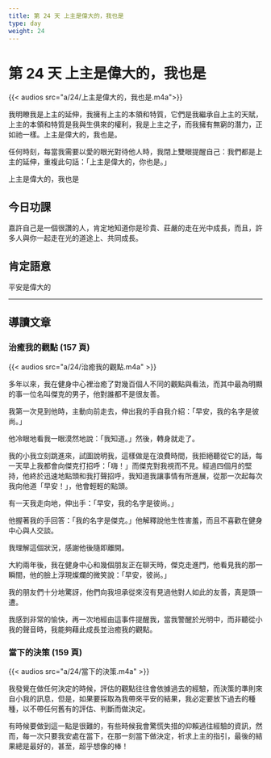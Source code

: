 ```yaml
---
title: 第 24 天 上主是偉大的，我也是
type: day
weight: 24
---
```


# 第 24 天 上主是偉大的，我也是

{{< audios src="a/24/上主是偉大的，我也是.m4a">}}

我明瞭我是上主的延伸，我擁有上主的本領和特質，它們是我繼承自上主的天賦，上主的本領和特質是我與生俱來的權利，我是上主之子，而我擁有無窮的潛力，正如祂一樣。上主是偉大的，我也是。

任何時刻，每當我需要以愛的眼光對待他人時，我閉上雙眼提醒自己：我們都是上主的延伸，重複此句話：「上主是偉大的，你也是。」

上主是偉大的，我也是


## 今日功課

嘉許自己是一個很讚的人，肯定地知道你是珍貴、莊嚴的走在光中成長，而且，許多人與你一起走在光的道途上、共同成長。

## 肯定語意

平安是偉大的

---

## 導讀文章

### 治癒我的觀點 (157 頁)

{{< audios src="a/24/治癒我的觀點.m4a" >}}

多年以來，我在健身中心裡治癒了對幾百個人不同的觀點與看法，而其中最為明顯的事一位名叫傑克的男子，他對誰都不是很友善。

我第一次見到他時，主動向前走去，伸出我的手自我介紹：「早安，我的名字是彼尚。」

他冷眼地看我一眼漠然地說：「我知道。」然後，轉身就走了。

我的小我立刻跳進來，試圖說明我，這樣做是在浪費時間，我拒絕聽從它的話，每一天早上我都會向傑克打招呼：「嗨！」而傑克對我視而不見。經過四個月的堅持，他終於迅速地點頭和我打聲招呼，我知道我讓事情有所進展，從那一次起每次我向他道「早安！」，他會輕輕的點頭。

有一天我走向地，伸出手：「早安，我的名字是彼尚。」

他握著我的手回答：「我的名字是傑克。」他解釋說他生性害羞，而且不喜歡在健身中心與人交談。

我理解這個狀況，感謝他後隨即離開。

大約兩年後，我在健身中心和幾個朋友正在聊天時，傑克走進門，他看見我的那一瞬間，他的臉上浮現燦爛的微笑說：「早安，彼尚。」

我的朋友們十分地驚訝，他們向我坦承從來沒有見過他對人如此的友善，真是頭一遭。

我感到非常的愉快，再一次地經由這事件提醒我，當我警醒於光明中，而非聽從小我的聲音時，我能夠藉此成長並治癒我的觀點。

### 當下的決策 (159 頁)

{{< audios src="a/24/當下的決策.m4a" >}}

我發覺在做任何決定的時候，評估的觀點往往會依據過去的經驗，而決策的準則來自小我的訊息，但是，如果要採取為我帶來平安的結果，我必定要放下過去的種種，以不帶任何舊有的評估、判斷而做決定。

有時候要做到這一點是很難的，有些時候我會驚慌失措的仰賴過往經驗的資訊，然而，每一次只要我安處在當下，在那一刻當下做決定，祈求上主的指引，最後的結果總是最好的，甚至，超乎想像的棒！
